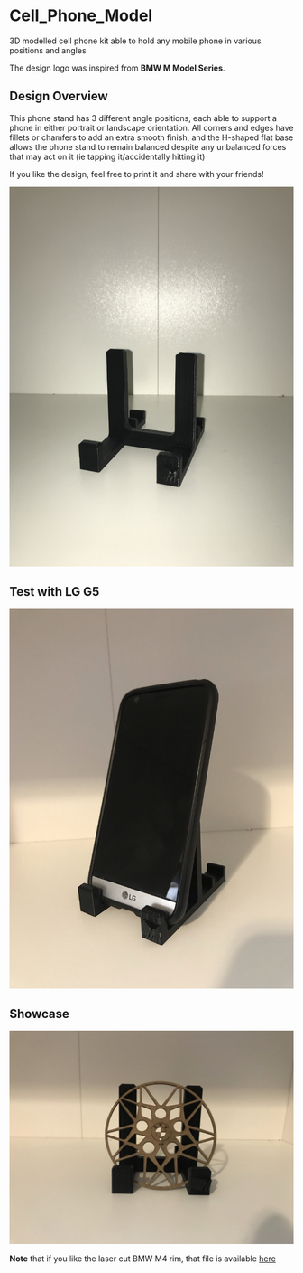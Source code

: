 # Cell_Phone_Model
3D modelled cell phone kit able to hold any mobile phone in various positions and angles

The design logo was inspired from **BMW M Model Series**.

## Design Overview
This phone stand has 3 different angle positions, each able to support a phone in either portrait or landscape orientation. All corners and edges have fillets or chamfers to add an extra smooth finish, and the H-shaped flat base allows the phone stand to remain balanced despite any unbalanced forces that may act on it (ie tapping it/accidentally hitting it)

If you like the design, feel free to print it and share with your friends!

![Image of phone stand](Images/plainStand.jpeg)

## Test with LG G5

![Image of model test1](Images/modelPos1.jpg)

## Showcase

![Image of stand with rim](Images/standWithRim.jpg)

**Note** that if you like the laser cut BMW M4 rim, that file is available [here](https://github.com/wshahbaz/Cell_Phone_Model/blob/master/Snowflake.dwg)
